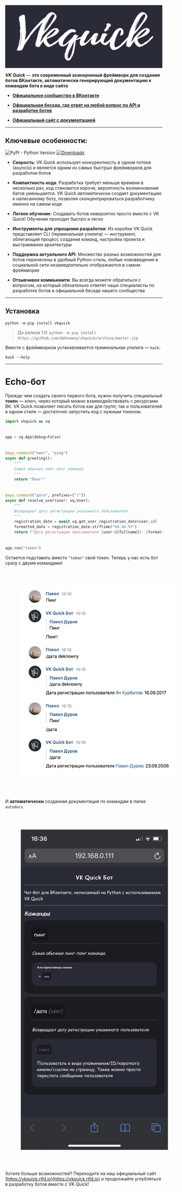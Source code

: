 <img src="./imgs/vkquick-header.jpg" alt="VK Quick шапка" align="center">

*__VK Quick__* — __это современный асинхронный фреймворк для создания ботов ВКонтакте, автоматически генерирующий документацию к командам бота в виде сайта__

* [__Официальное сообщество в ВКонтакте__](https://vk.com/vkquick)

* [__Официальная беседа, где отвят на любой вопрос по API и разработке ботов__](https://vk.me/join/AJQ1dzLqwBeU7O0H_oJZYNjD)

* [__Официальный сайт с документацией__](https://vkquick.rtfd.io)

***

## Ключевые особенности:

![PyPI - Python Version](https://img.shields.io/pypi/pyversions/vkquick)
[![Downloads](https://pepy.tech/badge/vkquick)](https://pepy.tech/project/vkquick)

* __Скорость__: VK Quick использует конкурентность в одном потоке (asyncio) и является одним из самых быстрых фреймворков для разработки ботов

* __Компактность кода__: Разработка требует меньше времени в несколько раз, код становится короче, вероятность возникновения багов уменьшается. VK Quick _автоматически_ создает документацию к написанному боту, позволяя сконцентрироваться разработчику именно на самом коде

* __Легкое обучение__: Создавать ботов невероятно просто вместе с VK Quick! Обучение проходит быстро и легко

* __Инструменты для упрощения разработки__: Из коробки VK Quick представляет CLI (терминальная утилита) — инструмент, облегающий процесс создания команд, настройки проекта и выстраивания архитектуры

* __Поддержка актуального API__: Множество разных возможностей для ботов перенесены в удобный Python-стиль, любые нововведения в социальной сети незамедлительно отображаются в самом фреймворке

* __Отзывчивое коммьюнити__: Вы всегда можете обратиться с вопросом, на который обязательно ответят наши специалисты по разработке ботов в официальной беседе нашего сообщества

***

## Установка
```shell script
python -m pip install vkquick
```
> До релиза 1.0: `python -m pip install https://github.com/deknowny/vkquick/archive/master.zip`


Вместе с фреймворком устанавливается треминальная утилита — `kwik`:

```shell script
kwik --help
```
***

# Echo-бот
Прежде чем создать своего первого бота, нужно получить специальный __токен__ — ключ, через который можно взаимодействовать с ресурсами ВК. VK Quick позволяет писать ботов как для групп, так и пользователей в одном стиле — достаточно запустить код с нужным токеном.


```python
import vkquick as vq


app = vq.App(debug=False)


@app.command("пинг", "ping")
async def greeting():
    """
    Самая обычная пинг-понг команда
    """
    return "Понг!"


@app.command("дата", prefixes=["/"])
async def resolve_user(user: vq.User):
    """
    Возвращает дату регистрации указанного пользователя
    """
    registration_date = await vq.get_user_registration_date(user.id)
    formatted_date = registration_date.strftime("%d.%m.%Y")
    return f"Дата регистрации пользователя {user:@[fullname]}: {formatted_date}"


app.run("token")
```

Остается подставить вместо `"token"` свой токен. Теперь у нас есть бот сразу с двумя командами!

<img src="./imgs/echo-example.png" alt="Пример работы бота" style="padding: 10%">


И __автоматически__ созданная документация по командам в папке `autodocs`

<img src="./imgs/autodocs-example.png" alt="Пример автоматически сгенерированной документации" style="padding: 10%">

Хотите больше возможностей? Переходите на наш официальный сайт [https://vkquick.rtfd.io](https://vkquick.rtfd.io) и продолжайте углубляться в разработку ботов вместе с VK Quick!
